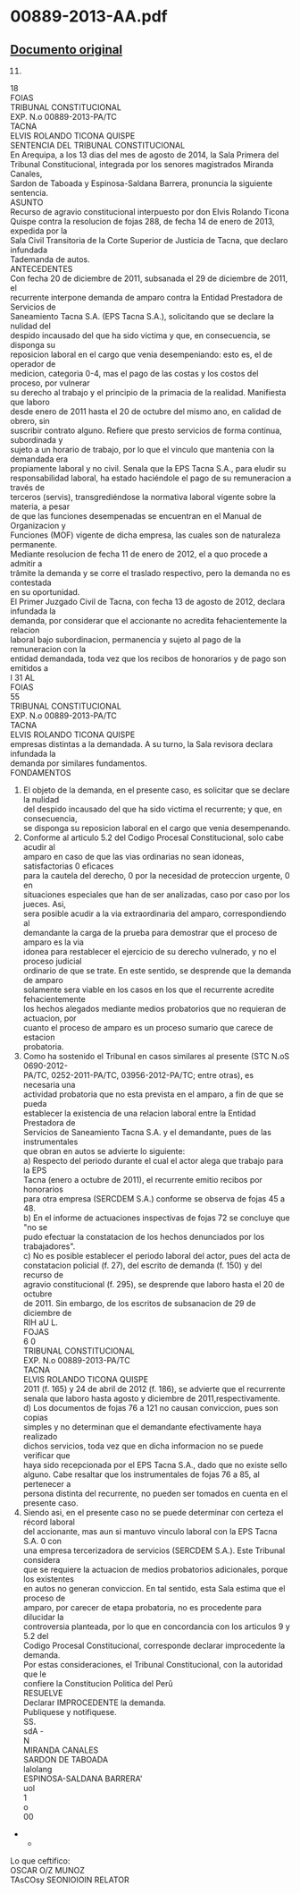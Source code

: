 
00889-2013-AA.pdf
=================
  
[Documento original](https://tc.gob.pe/jurisprudencia/2015/00889-2013-AA.pdf)  
---  
11.  
18  
FOIAS  
TRIBUNAL CONSTITUCIONAL  
EXP. N.o 00889-2013-PA/TC  
TACNA  
ELVIS ROLANDO TICONA QUISPE  
SENTENCIA DEL TRIBUNAL CONSTITUCIONAL  
En Arequipa, a los 13 dias del mes de agosto de 2014, la Sala Primera del  
Tribunal Constitucional, integrada por los senores magistrados Miranda Canales,  
Sardon de Taboada y Espinosa-Saldana Barrera, pronuncia la siguiente sentencia.  
ASUNTO  
Recurso de agravio constitucional interpuesto por don Elvis Rolando Ticona  
Quispe contra la resolucion de fojas 288, de fecha 14 de enero de 2013, expedida por la  
Sala Civil Transitoria de la Corte Superior de Justicia de Tacna, que declaro infundada  
Tademanda de autos.  
ANTECEDENTES  
Con fecha 20 de diciembre de 2011, subsanada el 29 de diciembre de 2011, el  
recurrente interpone demanda de amparo contra la Entidad Prestadora de Servicios de  
Saneamiento Tacna S.A. (EPS Tacna S.A.), solicitando que se declare la nulidad del  
despido incausado del que ha sido victima y que, en consecuencia, se disponga su  
reposicion laboral en el cargo que venia desempeniando: esto es, el de operador de  
medicion, categoria 0-4, mas el pago de las costas y los costos del proceso, por vulnerar  
su derecho al trabajo y el principio de la primacia de la realidad. Manifiesta que laboro  
desde enero de 2011 hasta el 20 de octubre del mismo ano, en calidad de obrero, sin  
suscribir contrato alguno. Refiere que presto servicios de forma continua, subordinada y  
sujeto a un horario de trabajo, por lo que el vinculo que mantenia con la demandada era  
propiamente laboral y no civil. Senala que la EPS Tacna S.A., para eludir su  
responsabilidad laboral, ha estado haciéndole el pago de su remuneracion a través de  
terceros (servis), transgrediéndose la normativa laboral vigente sobre la materia, a pesar  
de que las funciones desempenadas se encuentran en el Manual de Organizacion y  
Funciones (MOF) vigente de dicha empresa, las cuales son de naturaleza permanente.  
Mediante resolucion de fecha 11 de enero de 2012, el a quo procede a admitir a  
trâmite la demanda y se corre el traslado respectivo, pero la demanda no es contestada  
en su oportunidad.  
El Primer Juzgado Civil de Tacna, con fecha 13 de agosto de 2012, declara infundada la  
demanda, por considerar que el accionante no acredita fehacientemente la relacion  
laboral bajo subordinacion, permanencia y sujeto al pago de la remuneracion con la  
entidad demandada, toda vez que los recibos de honorarios y de pago son emitidos a  
I 31 AL  
FOIAS  
55  
TRIBUNAL CONSTITUCIONAL  
EXP. N.o 00889-2013-PA/TC  
TACNA  
ELVIS ROLANDO TICONA QUISPE  
empresas distintas a la demandada. A su turno, la Sala revisora declara infundada la  
demanda por similares fundamentos.  
FONDAMENTOS  
1. El objeto de la demanda, en el presente caso, es solicitar que se declare la nulidad  
del despido incausado del que ha sido victima el recurrente; y que, en consecuencia,  
se disponga su reposicion laboral en el cargo que venia desempenando.  
2. Conforme al articulo 5.2 del Codigo Procesal Constitucional, solo cabe acudir al  
amparo en caso de que las vias ordinarias no sean idoneas, satisfactorias 0 eficaces  
para la cautela del derecho, 0 por la necesidad de proteccion urgente, 0 en  
situaciones especiales que han de ser analizadas, caso por caso por los jueces. Asi,  
sera posible acudir a la via extraordinaria del amparo, correspondiendo al  
demandante la carga de la prueba para demostrar que el proceso de amparo es la via  
idonea para restablecer el ejercicio de su derecho vulnerado, y no el proceso judicial  
ordinario de que se trate. En este sentido, se desprende que la demanda de amparo  
solamente sera viable en los casos en los que el recurrente acredite fehacientemente  
los hechos alegados mediante medios probatorios que no requieran de actuacion, por  
cuanto el proceso de amparo es un proceso sumario que carece de estacion  
probatoria.  
3. Como ha sostenido el Tribunal en casos similares al presente (STC N.oS 0690-2012-  
PA/TC, 0252-2011-PA/TC, 03956-2012-PA/TC; entre otras), es necesaria una  
actividad probatoria que no esta prevista en el amparo, a fin de que se pueda  
establecer la existencia de una relacion laboral entre la Entidad Prestadora de  
Servicios de Saneamiento Tacna S.A. y el demandante, pues de las instrumentales  
que obran en autos se advierte lo siguiente:  
a) Respecto del periodo durante el cual el actor alega que trabajo para la EPS  
Tacna (enero a octubre de 2011), el recurrente emitio recibos por honorarios  
para otra empresa (SERCDEM S.A.) conforme se observa de fojas 45 a 48.  
b) En el informe de actuaciones inspectivas de fojas 72 se concluye que "no se  
pudo efectuar la constatacion de los hechos denunciados por los trabajadores".  
c) No es posible establecer el periodo laboral del actor, pues del acta de  
constatacion policial (f. 27), del escrito de demanda (f. 150) y del recurso de  
agravio constitucional (f. 295), se desprende que laboro hasta el 20 de octubre  
de 2011. Sin embargo, de los escritos de subsanacion de 29 de diciembre de  
RIH aU L.  
FOJAS  
6 0  
TRIBUNAL CONSTITUCIONAL  
EXP. N.o 00889-2013-PA/TC  
TACNA  
ELVIS ROLANDO TICONA QUISPE  
2011 (f. 165) y 24 de abril de 2012 (f. 186), se advierte que el recurrente  
senala que laboro hasta agosto y diciembre de 2011,respectivamente.  
d) Los documentos de fojas 76 a 121 no causan conviccion, pues son copias  
simples y no determinan que el demandante efectivamente haya realizado  
dichos servicios, toda vez que en dicha informacion no se puede verificar que  
haya sido recepcionada por el EPS Tacna S.A., dado que no existe sello  
alguno. Cabe resaltar que los instrumentales de fojas 76 a 85, al pertenecer a  
persona distinta del recurrente, no pueden ser tomados en cuenta en el  
presente caso.  
4. Siendo asi, en el presente caso no se puede determinar con certeza el récord laboral  
del accionante, mas aun si mantuvo vinculo laboral con la EPS Tacna S.A. 0 con  
una empresa tercerizadora de servicios (SERCDEM S.A.). Este Tribunal considera  
que se requiere la actuacion de medios probatorios adicionales, porque los existentes  
en autos no generan conviccion. En tal sentido, esta Sala estima que el proceso de  
amparo, por carecer de etapa probatoria, no es procedente para dilucidar la  
controversia planteada, por lo que en concordancia con los articulos 9 y 5.2 del  
Codigo Procesal Constitucional, corresponde declarar improcedente la demanda.  
Por estas consideraciones, el Tribunal Constitucional, con la autoridad que le  
confiere la Constitucion Politica del Perû  
RESUELVE  
Declarar IMPROCEDENTE la demanda.  
Publiquese y notifiquese.  
SS.  
sdA -  
N  
MIRANDA CANALES  
SARDON DE TABOADA  
lalolang  
ESPINOSA-SALDANA BARRERA'  
uol  
1  
o  
00  
- -  
Lo que ceftifico:  
OSCAR O/Z MUNOZ  
TAsCOsy SEONIOIOIN RELATOR